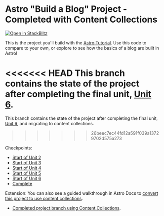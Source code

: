 # Astro "Build a Blog" Project - Completed with Content Collections
[![Open in StackBlitz](https://developer.stackblitz.com/img/open_in_stackblitz.svg)](https://stackblitz.com/github/withastro/blog-tutorial-demo/tree/content-collections)

This is the project you'll build with the [Astro Tutorial](https://docs.astro.build/en/tutorial/0-introduction/). Use this code to compare to your own, or explore to see how the basics of a blog are built in Astro!

<<<<<<< HEAD
This branch contains the state of the project after completing the final unit, [Unit 6](https://docs.astro.build/en/tutorial/6-islands/3/).
=======
This branch contains the state of the project after completing the final unit, [Unit 6](https://docs.astro.build/en/tutorial/6-islands/3/), and migrating to content collections.

>>>>>>> 26beec7ec44fd12a591f039a13729702d575a273

Checkpoints:
- [Start of Unit 2](https://github.com/withastro/blog-tutorial-demo/tree/unit-2/start)
- [Start of Unit 3](https://github.com/withastro/blog-tutorial-demo/tree/unit-3/start)
- [Start of Unit 4](https://github.com/withastro/blog-tutorial-demo/tree/unit-4/start)
- [Start of Unit 5](https://github.com/withastro/blog-tutorial-demo/tree/unit-5/start)
- [Start of Unit 6](https://github.com/withastro/blog-tutorial-demo/tree/unit-6/start)
- [Complete](https://github.com/withastro/blog-tutorial-demo/tree/complete)

Extension:
You can also see a guided walkthrough in Astro Docs to [convert this project to use content collections](https://docs.astro.build/en/guides/content-collections/#migrating-from-file-based-routing).
- [Completed project branch using Content Collections](https://github.com/withastro/blog-tutorial-demo/tree/content-collections).
